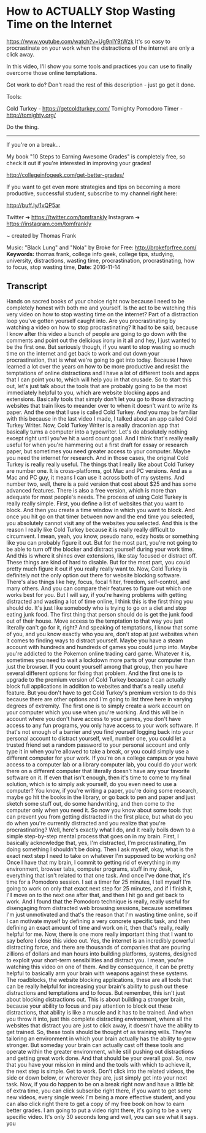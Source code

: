 # How to ACTUALLY Stop Wasting Time on the Internet
https://www.youtube.com/watch?v=Ug9nlY9tWzk
It's so easy to procrastinate on your work when the distractions of the internet are only a click away.

In this video, I'll show you some tools and practices you can use to finally overcome those online temptations.

Got work to do? Don't read the rest of this description - just go get it done. 

Tools:

Cold Turkey - https://getcoldturkey.com/
Tomighty Pomodoro Timer - http://tomighty.org/

Do the thing.

---------

If you're on a break...

My book "10 Steps to Earning Awesome Grades" is completely free, so check it out if you're interested in improving your grades!

http://collegeinfogeek.com/get-better-grades/

If you want to get even more strategies and tips on becoming a more productive, successful student, subscribe to my channel right here:

http://buff.ly/1vQP5ar

Twitter ➔ https://twitter.com/tomfrankly
Instagram ➔ https://instagram.com/tomfrankly

~ created by Thomas Frank

Music: "Black Lung" and "Nola" by Broke for Free: http://brokeforfree.com/
**Keywords:** thomas frank, college info geek, college tips, studying, university, distractions, wasting time, procrastination, procrastinating, how to focus, stop wasting time, 
**Date:** 2016-11-14

## Transcript
 Hands on sacred books of your choice right now because I need to be completely honest with both me and yourself. Is the act to be watching this very video on how to stop wasting time on the internet? Part of a distraction loop you've gotten yourself caught into. Are you procrastinating by watching a video on how to stop procrastinating? It had to be said, because I know after this video a bunch of people are going to go down with the comments and point out the delicious irony in it all and hey, I just wanted to be the first one. But seriously though, if you want to stop wasting so much time on the internet and get back to work and cut down your procrastination, that is what we're going to get into today. Because I have learned a lot over the years on how to be more productive and resist the temptations of online distractions and I have a lot of different tools and apps that I can point you to, which will help you in that crusade. So to start this out, let's just talk about the tools that are probably going to be the most immediately helpful to you, which are website blocking apps and extensions. Basically tools that simply don't let you go to those distracting websites that train likes to meander over to when it doesn't want to write its paper. And the one that I use is called Cold Turkey. And you may be familiar with this because in the last video I made, I talked about an app called Cold Turkey Writer. Now, Cold Turkey Writer is a really draconian app that basically turns a computer into a typewriter. Let's do absolutely nothing except right until you've hit a word count goal. And I think that's really really useful for when you're hammering out a first draft for essay or research paper, but sometimes you need greater access to your computer. Maybe you need the internet for research. And in those cases, the original Cold Turkey is really really useful. The things that I really like about Cold Turkey are number one. It is cross-platforms, got Mac and PC versions. And as a Mac and PC guy, it means I can use it across both of my systems. And number two, well, there is a paid version that cost about $25 and has some advanced features. There is also a free version, which is more than adequate for most people's needs. The process of using Cold Turkey is really really simple. First, you define a list of websites that you want to block. And then you create a time window in which you want to block. And once you hit go on that timer between now and the end time you selected, you absolutely cannot visit any of the websites you selected. And this is the reason I really like Cold Turkey because it is really really difficult to circumvent. I mean, yeah, you know, pseudo nano, edzy hosts or something like you can probably figure it out. But for the most part, you're not going to be able to turn off the blocker and distract yourself during your work time. And this is where it shines over extensions, like stay focused or distract off. These things are kind of hard to disable. But for the most part, you could pretty much figure it out if you really really want to. Now, Cold Turkey is definitely not the only option out there for website blocking software. There's also things like hey, focus, focal filter, freedom, self-control, and many others. And you can compare their features to figure out which one works best for you. But I will say, if you're having problems with getting distracted and wasting a lot of time online, I think this is the first thing you should do. It's just like somebody who is trying to go on a diet and stop eating junk food. The first thing that person should do is get the junk food out of their house. Move access to the temptation to that way you just literally can't go for it, right? And speaking of temptations, I know that some of you, and you know exactly who you are, don't stop at just websites when it comes to finding ways to distract yourself. Maybe you have a steam account with hundreds and hundreds of games you could jump into. Maybe you're addicted to the Pokemon online trading card game. Whatever it is, sometimes you need to wait a lockdown more parts of your computer than just the browser. If you count yourself among that group, then you have several different options for fixing that problem. And the first one is to upgrade to the premium version of Cold Turkey because it can actually block full applications in addition to websites and that's a really useful feature. But you don't have to get Cold Turkey's premium version to do this because there are other options and I'm going to list three here in varying degrees of extremity. The first one is to simply create a work account on your computer which you use when you're working. And this will be in account where you don't have access to your games, you don't have access to any fun programs, you only have access to your work software. If that's not enough of a barrier and you find yourself logging back into your personal account to distract yourself, well, number one, you could let a trusted friend set a random password to your personal account and only type it in when you're allowed to take a break, or you could simply use a different computer for your work. If you're on a college campus or you have access to a computer lab or a library computer lab, you could do your work there on a different computer that literally doesn't have any your favorite software on it. If even that isn't enough, then it's time to come to my final solution, which is to simply ask yourself, do you even need to use a computer? You know, if you're writing a paper, you're doing some research, maybe go hit the books in the library, or go back to pen and paper and just sketch some stuff out, do some handwriting, and then come to the computer only when you need it. So now you know about some tools that can prevent you from getting distracted in the first place, but what do you do when you're currently distracted and you realize that you're procrastinating? Well, here's exactly what I do, and it really boils down to a simple step-by-step mental process that goes on in my brain. First, I basically acknowledge that, yes, I'm distracted, I'm procrastinating, I'm doing something I shouldn't be doing. Then I ask myself, okay, what is the exact next step I need to take on whatever I'm supposed to be working on? Once I have that my brain, I commit to getting rid of everything in my environment, browser tabs, computer programs, stuff in my desk, everything that isn't related to that one task. And once I've done that, it's time for a Pomodoro session. I set a timer for 25 minutes, I tell myself I'm going to work on only that exact next step for 25 minutes, and if I finish it, I'll move on to the next one after that, and then I hit go and get back to work. And I found that the Pomodoro technique is really, really useful for disengaging from distracted web browsing sessions, because sometimes I'm just unmotivated and that's the reason that I'm wasting time online, so if I can motivate myself by defining a very concrete specific task, and then defining an exact amount of time and work on it, then that's really, really helpful for me. Now, there is one more really important thing that I want to say before I close this video out. Yes, the internet is an incredibly powerful distracting force, and there are thousands of companies that are pouring zillions of dollars and man hours into building platforms, systems, designed to exploit your short-term sensibilities and distract you. I mean, you're watching this video on one of them. And by consequence, it can be pretty helpful to basically arm your brain with weapons against these systems. The roadblocks, the website blocking applications, these are all tools that can be really helpful for increasing your brain's ability to push out these distractions and temptations and to focus. But remember, this isn't just about blocking distractions out. This is about building a stronger brain, because your ability to focus and pay attention to block out these distractions, that ability is like a muscle and it has to be trained. And when you throw it into, just this complete distracting environment, where all the websites that distract you are just to click away, it doesn't have the ability to get trained. So, these tools should be thought of as training wills. They're tailoring an environment in which your brain actually has the ability to grow stronger. But someday your brain can actually cast off these tools and operate within the greater environment, while still pushing out distractions and getting great work done. And that should be your overall goal. So, now that you have your mission in mind and the tools with which to achieve it, the next step is simple. Get to work. Don't click into the related videos, the side or down below, or wherever they are, just simply get into your next task. Now, if you do happen to be on a break right now and have a little bit of extra time, you can click subscribe right there, if you want to get some new videos, every single week I'm being a more effective student, and you can also click right there to get a copy of my free book on how to earn better grades. I am going to put a video right there, it's going to be a very specific video. It's only 30 seconds long and well, you can see what it says. you
